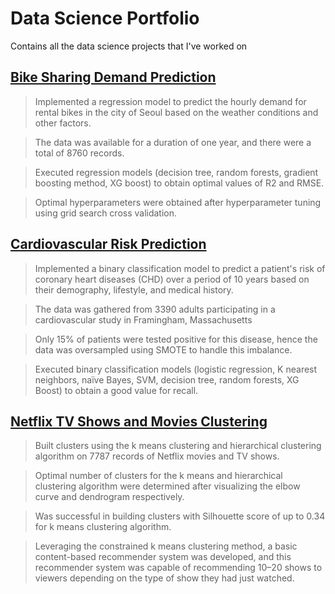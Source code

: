 # Data Science Portfolio
Contains all the data science projects that I've worked on

## [Bike Sharing Demand Prediction](https://github.com/Sarath-Haridas/Bike_Sharing_Demand_Prediction)

> Implemented a regression model to predict the hourly demand for rental bikes in the city of Seoul based on the weather conditions and other factors.

> The data was available for a duration of one year, and there were a total of 8760 records.
 
> Executed regression models (decision tree, random forests, gradient boosting method, XG boost) to obtain optimal values of R2 and RMSE.

> Optimal hyperparameters were obtained after hyperparameter tuning using grid search cross validation.

## [Cardiovascular Risk Prediction](https://github.com/Sarath-Haridas/Cardiovascular_Risk_Prediction)

> Implemented a binary classification model to predict a patient's risk of coronary heart diseases (CHD) over a period of 10 years based on their demography, lifestyle, and medical history.

> The data was gathered from 3390 adults participating in a cardiovascular study in Framingham, Massachusetts

> Only 15% of patients were tested positive for this disease, hence the data was oversampled using SMOTE to handle this imbalance.

> Executed binary classification models (logistic regression, K nearest neighbors, naïve Bayes, SVM, decision tree, random forests, XG Boost) to obtain a good value for recall.

## [Netflix TV Shows and Movies Clustering](https://github.com/Sarath-Haridas/Netflix_TV_Shows_and_Movies_Clustering)

> Built clusters using the k means clustering and hierarchical clustering algorithm on 7787 records of Netflix movies and TV shows.

> Optimal number of clusters for the k means and hierarchical clustering algorithm were determined after visualizing the elbow curve and dendrogram respectively.

> Was successful in building clusters with Silhouette score of up to 0.34 for k means clustering algorithm.

> Leveraging the constrained k means clustering method, a basic content-based recommender system was developed, and this recommender system was capable of recommending 10–20 shows to viewers depending on the type of show they had just watched.
